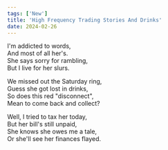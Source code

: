 ```yaml
---
tags: ['New']
title: 'High Frequency Trading Stories And Drinks'
date: 2024-02-26
---
```


I'm addicted to words,  
And most of all her's.  
She says sorry for rambling,  
But I live for her slurs.

We missed out the Saturday ring,  
Guess she got lost in drinks,  
So does this red "disconnect",  
Mean to come back and collect?

Well, I tried to tax her today,  
But her bill's still unpaid,  
She knows she owes me a tale,  
Or she'll see her finances flayed.

